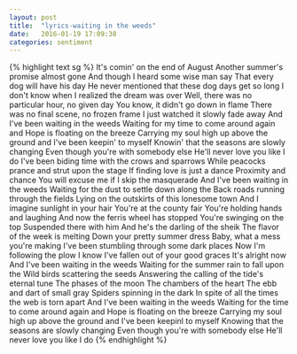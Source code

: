 ```yaml
---
layout: post
title:  "lyrics-waiting in the weeds"
date:   2016-01-19 17:09:38
categories: sentiment
---
```

{% highlight text sg %}
It's comin' on the end of August
Another summer's promise almost gone
And though I heard some wise man say
That every dog will have his day
He never mentioned that these dog days get so long
I don't know when I realized the dream was over
Well, there was no particular hour, no given day
You know, it didn't go down in flame
There was no final scene, no frozen frame
I just watched it slowly fade away
And I've been waiting in the weeds
Waiting for my time to come around again and
Hope is floating on the breeze
Carrying my soul high up above the ground and
I've been keepin' to myself
Knowin' that the seasons are slowly changing
Even though you're with somebody else
He'll never love you like I do
I've been biding time with the crows and sparrows
While peacocks prance and strut upon the stage
If finding love is just a dance
Proximity and chance
You will excuse me if I skip the masquerade
And I've been waiting in the weeds
Waiting for the dust to settle down along the
Back roads running through the fields
Lying on the outskirts of this lonesome town
And I imagine sunlight in your hair
You're at the county fair
You're holding hands and laughing
And now the ferris wheel has stopped
You're swinging on the top
Suspended there with him
And he's the darling of the sheik
The flavor of the week is melting
Down your pretty summer dress
Baby, what a mess you're making
I've been stumbling through some dark places
Now I'm following the plow
I know I've fallen out of your good graces
It's alright now
And I've been waiting in the weeds
Waiting for the summer rain to fall upon the
Wild birds scattering the seeds
Answering the calling of the tide's eternal tune
The phases of the moon
The chambers of the heart
The ebb and dart of small gray
Spiders spinning in the dark
In spite of all the times the web is torn apart
And I've been waiting in the weeds
Waiting for the time to come around again and
Hope is floating on the breeze
Carrying my soul high up above the ground and
I've been keepinl to myself
Knowing that the seasons are slowly changing
Even though you're with somebody else
He'll never love you like I do
{% endhighlight %}